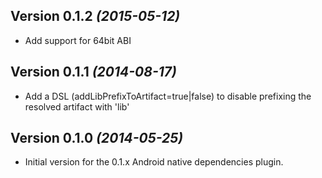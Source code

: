 Version 0.1.2 *(2015-05-12)*
----------------------------
- Add support for 64bit ABI

Version 0.1.1 *(2014-08-17)*
----------------------------

- Add a DSL (addLibPrefixToArtifact=true|false) to disable prefixing the resolved artifact with 'lib'

Version 0.1.0 *(2014-05-25)*
----------------------------

- Initial version for the 0.1.x Android native dependencies plugin.
